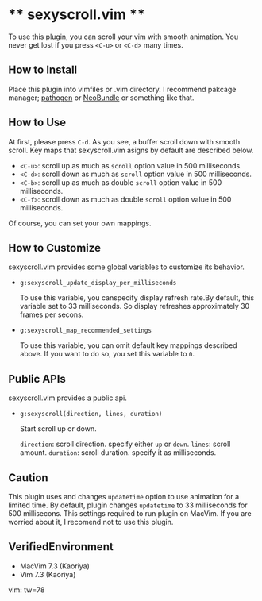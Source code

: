 ** sexyscroll.vim **
====================

To use this plugin, you can scroll your vim with smooth animation. You never
get lost if you press `<C-u>` or `<C-d>` many times.

How to Install
--------------

Place this plugin into vimfiles or .vim directory. I recommend pakcage
manager; [pathogen](https://github.com/tpope/vim-pathogen) or
[NeoBundle](https://github.com/Shougo/neobundle.vim) or something like that.

How to Use
----------

At first, please press `C-d`. As you see, a buffer scroll down with smooth scroll. Key maps that sexyscroll.vim asigns by default are described below.

- `<C-u>`: scroll up as much as `scroll` option value in 500 milliseconds.
- `<C-d>`: scroll down as much as `scroll` option value in 500 milliseconds.
- `<C-b>`: scroll up as much as double `scroll` option value in 500 milliseconds.
- `<C-f>`: scroll down as much as double `scroll` option value in 500 milliseconds.

Of course, you can set your own mappings.

How to Customize
---------------

sexyscroll.vim provides some global variables to customize its behavior.

- `g:sexyscroll_update_display_per_milliseconds`

  To use this variable, you canspecify display refresh rate.By default, this
  variable set to 33 milliseconds. So display refreshes approximately 30
  frames per secons. 

- `g:sexyscroll_map_recommended_settings`

  To use this variable, you can omit default key mappings described above. If
  you want to do so, you set this variable to `0`. 

Public APIs
-----------

sexyscroll.vim provides a public api.

- `g:sexyscroll(direction, lines, duration)`

  Start scroll up or down.

  `direction`: scroll direction. specify either `up` or `down`.
  `lines`: scroll amount.
  `duration`: scroll duration. specify it as milliseconds.

Caution
-------

This plugin uses and changes `updatetime` option to use animation for a limited
time. By default, plugin changes `updatetime` to 33 milliseconds for 500
millisecons. This settings required to run plugin on MacVim. If you are
worried about it, I recomend not to use this plugin.

VerifiedEnvironment
-------------------

- MacVim 7.3 (Kaoriya)
- Vim 7.3 (Kaoriya)

vim: tw=78
